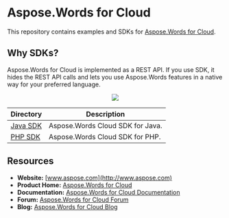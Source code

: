 # Aspose.Words for Cloud
This repository contains examples and SDKs for [Aspose.Words for Cloud](http://www.aspose.com/cloud/word-api.aspx).

## Why SDKs?
Aspose.Words for Cloud is implemented as a REST API. If you use SDK, it hides the REST API calls and lets you use Aspose.Words features in a native way for your preferred language.

<p align="center">
  <a title="Download complete Aspose.Words for Cloud source code" href="https://github.com/asposewords/Aspose_Words_Cloud/archive/master.zip">
	<img src="https://raw.github.com/AsposeExamples/java-examples-dashboard/master/images/downloadZip-Button-Large.png" />
  </a>
</p>

Directory | Description
--------- | -----------
[Java SDK](https://github.com/asposewords/Aspose_Words_Cloud/tree/master/SDKs/Aspose.Words_Cloud_SDK_for_Java)  |  Aspose.Words Cloud SDK for Java.
[PHP SDK](https://github.com/asposewords/Aspose_Words_Cloud/tree/master/SDKs/Aspose.Words_Cloud_SDK_for_PHP)  | Aspose.Words Cloud SDK for PHP.

## Resources

+ **Website:** [www.aspose.com](http://www.aspose.com)
+ **Product Home:** [Aspose.Words for Cloud](http://www.aspose.com/cloud/word-api.aspx)
+ **Documentation:** [Aspose.Words for Cloud Documentation](http://www.aspose.com/docs/display/wordscloud/Home)
+ **Forum:** [Aspose.Words for Cloud Forum](http://www.aspose.com/community/forums/aspose.words-product-family/75/showforum.aspx)
+ **Blog:** [Aspose.Words for Cloud Blog](http://www.aspose.com/blogs/aspose-products/aspose-words-product-family.html)
